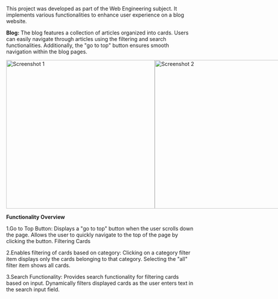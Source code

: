 
This project was developed as part of the Web Engineering subject. It implements various functionalities to enhance user experience on a blog website.

**Blog:**
The blog features a collection of articles organized into cards. Users can easily navigate through articles using the filtering and search functionalities. Additionally, the "go to top" button ensures smooth navigation within the blog pages.


<div style="display:flex; justify-content: space-around;">
    <img src="https://github.com/Worood11/Blog/assets/141271078/55e08afc-a4f6-4046-b171-99c246965161" alt="Screenshot 1" width="400" height="auto">
    <img src="https://github.com/Worood11/Blog/assets/141271078/dd90f023-8546-40c1-b931-b021ce4018cf" alt="Screenshot 2" width="400" height="auto">
    <img src="https://github.com/Worood11/Blog/assets/141271078/db74710e-8dc9-44e5-ab65-ead2be262585" alt="Screenshot 3" width="400" height="auto">
</div>




**Functionality Overview**

1.Go to Top Button:
Displays a "go to top" button when the user scrolls down the page.
Allows the user to quickly navigate to the top of the page by clicking the button.
Filtering Cards

2.Enables filtering of cards based on category:
Clicking on a category filter item displays only the cards belonging to that category.
Selecting the "all" filter item shows all cards.

3.Search Functionality:
Provides search functionality for filtering cards based on input.
Dynamically filters displayed cards as the user enters text in the search input field.
